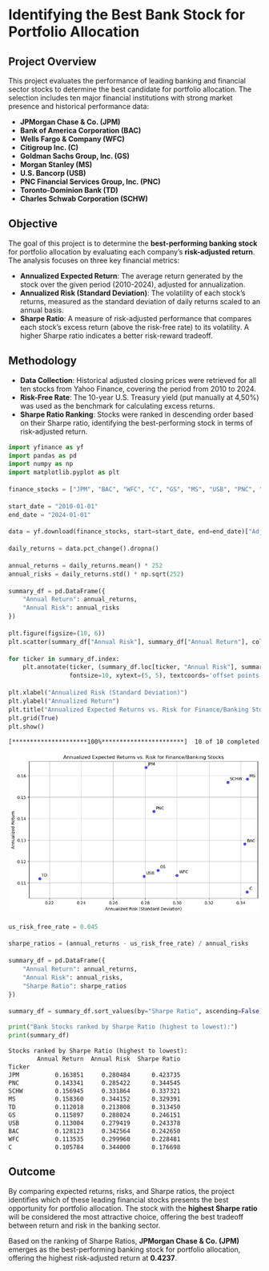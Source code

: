 # **Identifying the Best Bank Stock for Portfolio Allocation**

## **Project Overview**  
This project evaluates the performance of leading banking and financial sector stocks to determine the best candidate for portfolio allocation. The selection includes ten major financial institutions with strong market presence and historical performance data:

- **JPMorgan Chase & Co. (JPM)**
- **Bank of America Corporation (BAC)**
- **Wells Fargo & Company (WFC)**
- **Citigroup Inc. (C)**
- **Goldman Sachs Group, Inc. (GS)**
- **Morgan Stanley (MS)**
- **U.S. Bancorp (USB)**
- **PNC Financial Services Group, Inc. (PNC)**
- **Toronto-Dominion Bank (TD)**
- **Charles Schwab Corporation (SCHW)**

## **Objective**  
The goal of this project is to determine the **best-performing banking stock** for portfolio allocation by evaluating each company’s **risk-adjusted return**. The analysis focuses on three key financial metrics:

- **Annualized Expected Return**: The average return generated by the stock over the given period (2010-2024), adjusted for annualization.
- **Annualized Risk (Standard Deviation)**: The volatility of each stock’s returns, measured as the standard deviation of daily returns scaled to an annual basis.
- **Sharpe Ratio**: A measure of risk-adjusted performance that compares each stock’s excess return (above the risk-free rate) to its volatility. A higher Sharpe ratio indicates a better risk-reward tradeoff.

## **Methodology**  
- **Data Collection**: Historical adjusted closing prices were retrieved for all ten stocks from Yahoo Finance, covering the period from 2010 to 2024.  
- **Risk-Free Rate**: The 10-year U.S. Treasury yield (put manually at 4,50%) was used as the benchmark for calculating excess returns.  
- **Sharpe Ratio Ranking**: Stocks were ranked in descending order based on their Sharpe ratio, identifying the best-performing stock in terms of risk-adjusted return.



```python
import yfinance as yf
import pandas as pd
import numpy as np
import matplotlib.pyplot as plt

finance_stocks = ["JPM", "BAC", "WFC", "C", "GS", "MS", "USB", "PNC", "TD", "SCHW"]

start_date = "2010-01-01"
end_date = "2024-01-01"

data = yf.download(finance_stocks, start=start_date, end=end_date)["Adj Close"]

daily_returns = data.pct_change().dropna()

annual_returns = daily_returns.mean() * 252
annual_risks = daily_returns.std() * np.sqrt(252)

summary_df = pd.DataFrame({
    "Annual Return": annual_returns,
    "Annual Risk": annual_risks
})

plt.figure(figsize=(10, 6))
plt.scatter(summary_df["Annual Risk"], summary_df["Annual Return"], color="blue", alpha=0.7)

for ticker in summary_df.index:
    plt.annotate(ticker, (summary_df.loc[ticker, "Annual Risk"], summary_df.loc[ticker, "Annual Return"]),
                 fontsize=10, xytext=(5, 5), textcoords='offset points')

plt.xlabel("Annualized Risk (Standard Deviation)")
plt.ylabel("Annualized Return")
plt.title("Annualized Expected Returns vs. Risk for Finance/Banking Stocks")
plt.grid(True)
plt.show()

```

    [*********************100%***********************]  10 of 10 completed



    
![png](output_1_1.png)
    



```python
us_risk_free_rate = 0.045

sharpe_ratios = (annual_returns - us_risk_free_rate) / annual_risks

summary_df = pd.DataFrame({
    "Annual Return": annual_returns,
    "Annual Risk": annual_risks,
    "Sharpe Ratio": sharpe_ratios
})

summary_df = summary_df.sort_values(by="Sharpe Ratio", ascending=False)
```


```python
print("Bank Stocks ranked by Sharpe Ratio (highest to lowest):")
print(summary_df)
```

    Stocks ranked by Sharpe Ratio (highest to lowest):
            Annual Return  Annual Risk  Sharpe Ratio
    Ticker                                          
    JPM          0.163851     0.280484      0.423735
    PNC          0.143341     0.285422      0.344545
    SCHW         0.156945     0.331864      0.337321
    MS           0.158360     0.344152      0.329391
    TD           0.112018     0.213808      0.313450
    GS           0.115897     0.288024      0.246151
    USB          0.113004     0.279419      0.243378
    BAC          0.128123     0.342564      0.242650
    WFC          0.113535     0.299960      0.228481
    C            0.105784     0.344000      0.176698


## **Outcome**  
By comparing expected returns, risks, and Sharpe ratios, the project identifies which of these leading financial stocks presents the best opportunity for portfolio allocation. The stock with the **highest Sharpe ratio** will be considered the most attractive choice, offering the best tradeoff between return and risk in the banking sector.

Based on the ranking of Sharpe Ratios, **JPMorgan Chase & Co. (JPM)** emerges as the best-performing banking stock for portfolio allocation, offering the highest risk-adjusted return at **0.4237**.
